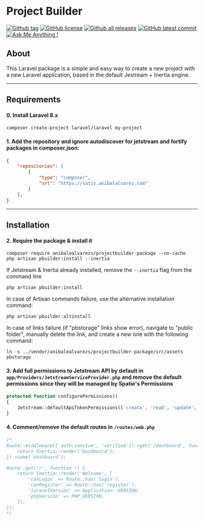 # Project Builder
[![Github tag](https://badgen.net/github/tag/anibalealvarezs/projectbuilder-package)](https://github.com/anibalealvarezs/projectbuilder-package/tags/) [![GitHub license](https://img.shields.io/github/license/anibalealvarezs/projectbuilder-package.svg)](https://github.com/anibalealvarezs/projectbuilder-package/blob/master/LICENSE) [![Github all releases](https://img.shields.io/github/downloads/anibalealvarezs/projectbuilder-package/total.svg)](https://github.com/anibalealvarezs/projectbuilder-package/releases/) [![GitHub latest commit](https://badgen.net/github/last-commit/anibalealvarezs/projectbuilder-package)](https://GitHub.com/anibalealvarezs/projectbuilder-package/commit/) [![Ask Me Anything !](https://img.shields.io/badge/Ask%20me-anything-1abc9c.svg)](https://github.com/anibalealvarezs/anibalealvarezs)

## About

This Laravel package is a simple and easy way to create a new project with a new Laravel application, based in the default Jestream + Inertia engine.

***

## Requirements

#### 0. Install Laravel 8.x
```shell
composer create-project laravel/laravel my-project
```

#### 1. Add the repository and ignore autodiscover for jetstream and fortify packages in composer.json:
```json lines
{
    "repositories": [
        {
            "type": "composer",
            "url": "https://satis.anibalalvarez.com"
        }
    ],
}
```

***

## Installation

#### 2. Require the package & install it
```shell
composer require anibalealvarezs/projectbuilder-package --no-cache
php artisan pbuilder:install --inertia
```
If Jetstream & Inertia already installed, remove the ```--inertia``` flag from the command line
```shell
php artisan pbuilder:install
```
In case of Artisan commands failure, use the alternative installation command:
```
php artisan pbuilder:altinstall
```
In case of links failure (if "pbstorage" links show error), navigate to "public folder", manually delete the link, and create a new one with the following command:
```
ln -s ../vendor/anibalealvarezs/projectbuilder-package/src/assets pbstorage
```

#### 3. Add full permissions to Jetstream API by default in ```app/Providers/JetstreamServiceProvider.php``` and remove the default permissions since they will be managed by Spatie's Permissions
```php
protected function configurePermissions()
{
    Jetstream::defaultApiTokenPermissions(['create', 'read', 'update', 'delete']);
}
```

#### 4. Comment/remove the default routes in ```/routes/web.php```
```php
/*
Route::middleware(['auth:sanctum', 'verified'])->get('/dashboard', function () {
    return Inertia::render('Dashboard');
})->name('dashboard');

Route::get('/', function () {
    return Inertia::render('Welcome', [
        'canLogin' => Route::has('login'),
        'canRegister' => Route::has('register'),
        'laravelVersion' => Application::VERSION,
        'phpVersion' => PHP_VERSION,
    ]);
});
*/
```
